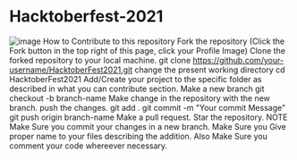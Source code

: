 # Hacktoberfest-2021
![image](https://user-images.githubusercontent.com/59549808/137347795-b0632d36-71f0-4c18-8fee-8627b669269a.png)
How to Contribute to this repository
Fork the repository (Click the Fork button in the top right of this page, click your Profile Image)
Clone the forked repository to your local machine.
git clone https://github.com/your-username/HacktoberFest2021.git
change the present working directory
cd HacktoberFest2021
Add/Create your project to the specific folder as described in what you can contribute section.
Make a new branch
git checkout -b branch-name
Make change in the repository with the new branch.
push the changes.
git add .
git commit -m "Your commit Message"
git push origin branch-name
Make a pull request.
Star the repository.
NOTE
Make Sure you commit your changes in a new branch.
Make Sure you Give proper name to your files describing the addition.
Also Make Sure you comment your code whereever necessary.
